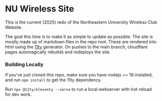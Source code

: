 # NU Wireless Site

This is the current (2025) redo of the Northeastern University Wireless Club Website.

The goal this time is to make it as simple to update as possible. The site is mostly made up of markdown files in the repo root. These are rendered into html using the [11ty](https://www.11ty.dev/) generator. On pushes to the main branch, cloudflare pages automagically rebuilds and redeploys the site.

### Building Locally

if you've just cloned this repo, make sure you have nodejs >= 19 installed, and run `npm install` to get the 11ty dependency.

Run `npx @11ty/eleventy --serve` to run a local webserver with hot-reload for dev work.